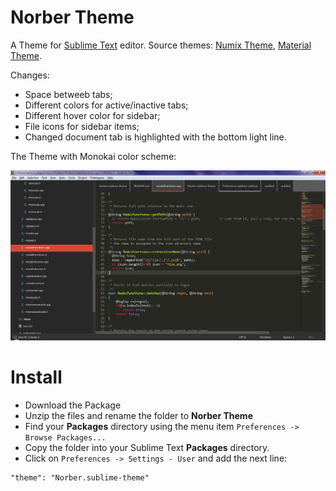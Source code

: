 
# Norber Theme

A Theme for [Sublime Text](http://sublimetext.com) editor.
Source themes: [Numix Theme](https://github.com/nauzethc/sublime-text-numix), [Material Theme](https://github.com/equinusocio/material-theme).

Changes:
- Space betweeb tabs;
- Different colors for active/inactive tabs;
- Different hover color for sidebar;
- File icons for sidebar items;
- Changed document tab is highlighted with the bottom light line.

The Theme with Monokai color scheme:

![Screenshot](images/norber_theme_1.png)


# Install

  - Download the Package
  - Unzip the files and rename the folder to **Norber Theme**
  - Find your **Packages** directory using the menu item `Preferences -> Browse Packages...`
  - Copy the folder into your Sublime Text **Packages** directory.
  - Click on `Preferences -> Settings - User` and add the next line:
  
  ```
  "theme": "Norber.sublime-theme"
  ```


